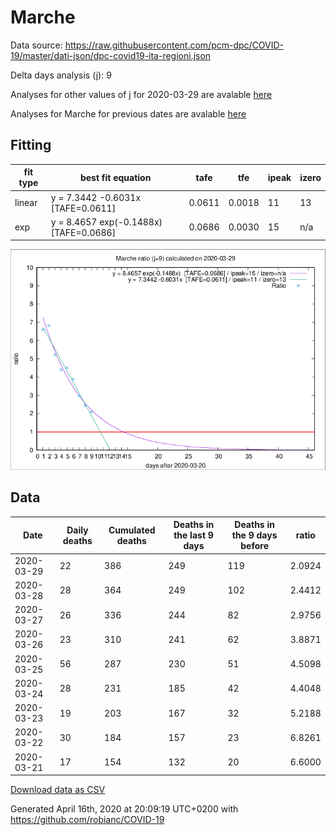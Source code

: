 # Marche

Data source: https://raw.githubusercontent.com/pcm-dpc/COVID-19/master/dati-json/dpc-covid19-ita-regioni.json

Delta days analysis (j): 9

Analyses for other values of j for 2020-03-29 are avalable [here](../2020-03-29/README.md)

Analyses for Marche for previous dates are avalable [here](../README.md)

## Fitting 
|fit type|best fit equation|tafe|tfe|ipeak|izero|
|-------|-----|--------|------|---|---|
|linear|y = 7.3442 -0.6031x  [TAFE=0.0611]|0.0611|0.0018|11|13|
|exp|y = 8.4657 exp(-0.1488x)  [TAFE=0.0686]|0.0686|0.0030|15|n/a|

![Plot](COVID-19_marche_j9_2020-03-29.png)

## Data
|Date|Daily deaths|Cumulated deaths|Deaths in the last 9 days|Deaths in the 9 days before|ratio|
|----|----------|-----------|-------|--------------------|-----|
|2020-03-29|22|386|249|119|2.0924|
|2020-03-28|28|364|249|102|2.4412|
|2020-03-27|26|336|244|82|2.9756|
|2020-03-26|23|310|241|62|3.8871|
|2020-03-25|56|287|230|51|4.5098|
|2020-03-24|28|231|185|42|4.4048|
|2020-03-23|19|203|167|32|5.2188|
|2020-03-22|30|184|157|23|6.8261|
|2020-03-21|17|154|132|20|6.6000|

[Download data as CSV](COVID-19_marche_j9_2020-03-29.csv)

Generated April 16th, 2020 at 20:09:19 UTC+0200 with https://github.com/robianc/COVID-19
